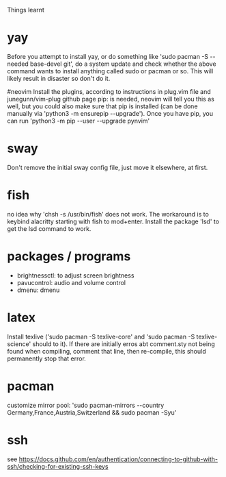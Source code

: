 Things learnt


# yay
Before you attempt to install yay, or do something like 'sudo pacman -S --needed base-devel git', do a system update and check whether the above command wants to install anything called sudo or pacman or so. This will likely result in disaster so don't do it.

#neovim
Install the plugins, according to instructions in plug.vim file and junegunn/vim-plug github page
pip: is needed, neovim will tell you this as well, but you could also make sure that pip is installed (can be done manually via 'python3 -m ensurepip --upgrade'). Once you have pip, you can run 'python3 -m pip --user --upgrade pynvim'

# sway
Don't remove the initial sway config file, just move it elsewhere, at first.


# fish
no idea why 'chsh -s /usr/bin/fish' does not work. The workaround is to keybind alacritty starting with fish to mod+enter.
Install the package 'lsd' to get the lsd command to work.

# packages / programs
- brightnessctl: to adjust screen brightness
- pavucontrol: audio and volume control
- dmenu: dmenu

# latex
Install texlive ('sudo pacman -S texlive-core' and 'sudo pacman -S texlive-science' should to it). If there are initially erros abt comment.sty not being found when compiling, comment that line, then re-compile, this should permanently stop that error.

# pacman
customize mirror pool: 
'sudo pacman-mirrors --country Germany,France,Austria,Switzerland && sudo pacman -Syu'

# ssh
see https://docs.github.com/en/authentication/connecting-to-github-with-ssh/checking-for-existing-ssh-keys
